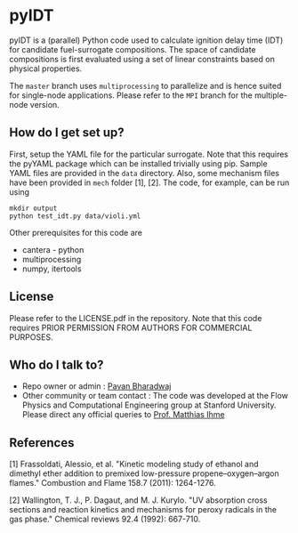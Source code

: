 # pyIDT #

pyIDT is a (parallel) Python code used to calculate ignition delay time (IDT) for candidate fuel-surrogate compositions. The space of candidate compositions is first evaluated using a set of linear constraints based on physical properties.

The `master` branch uses `multiprocessing` to parallelize and is hence suited for single-node applications. Please refer to the `MPI` branch for the multiple-node version.

## How do I get set up? ##

First, setup the YAML file for the particular surrogate. Note that this requires the pyYAML package which can be installed trivially using pip. Sample YAML files are provided in the `data` directory. Also, some mechanism files have been provided in `mech` folder [1], [2]. The code, for example, can be run using

```
mkdir output
python test_idt.py data/violi.yml
```

Other prerequisites for this code are 

* cantera - python
* multiprocessing
* numpy, itertools

## License ##

Please refer to the LICENSE.pdf in the repository. Note that this code requires PRIOR PERMISSION FROM AUTHORS FOR COMMERCIAL PURPOSES.

## Who do I talk to? ##

* Repo owner or admin : [Pavan Bharadwaj](https://github.com/gpavanb)
* Other community or team contact : The code was developed at the Flow Physics and Computational Engineering group at Stanford University. Please direct any official queries to [Prof. Matthias Ihme](mailto:mihme@stanford.edu)

## References ##

[1] Frassoldati, Alessio, et al. "Kinetic modeling study of ethanol and dimethyl ether addition to premixed low-pressure propene–oxygen–argon flames." Combustion and Flame 158.7 (2011): 1264-1276.

[2] Wallington, T. J., P. Dagaut, and M. J. Kurylo. "UV absorption cross sections and reaction kinetics and mechanisms for peroxy radicals in the gas phase." Chemical reviews 92.4 (1992): 667-710.
